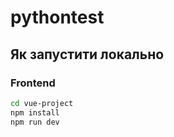 # pythontest

## Як запустити локально

### Frontend

```bash
cd vue-project
npm install
npm run dev
